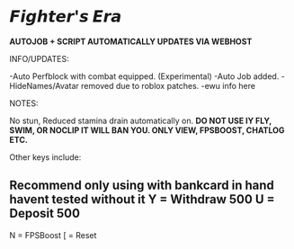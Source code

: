 # 𝙁𝙞𝙜𝙝𝙩𝙚𝙧'𝙨 𝙀𝙧𝙖

**AUTOJOB + SCRIPT AUTOMATICALLY UPDATES VIA WEBHOST**

INFO/UPDATES:

-Auto Perfblock with combat equipped. (Experimental)
-Auto Job added.
-HideNames/Avatar removed due to roblox patches.
-ewu info here

NOTES: 

No stun, Reduced stamina drain automatically on.
**DO NOT USE IY FLY, SWIM, OR NOCLIP IT WILL BAN YOU. ONLY VIEW, FPSBOOST, CHATLOG ETC.**

Other keys include: 

**Recommend only using with bankcard in hand havent tested without it**
Y = Withdraw 500
U = Deposit 500
-----------------
N = FPSBoost
[ = Reset
